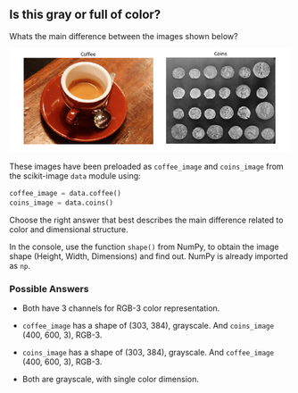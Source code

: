 ## Is this gray or full of color?

Whats the main difference between the images shown below?

![Image of coffee next to coins image](i/coffeandcoins.png)

These images have been preloaded as `coffee_image` and `coins_image` from the scikit-image `data` module using:

```python
coffee_image = data.coffee()
coins_image = data.coins()
```

Choose the right answer that best describes the main difference related to color and dimensional structure.

In the console, use the function `shape()` from NumPy, to obtain the image shape (Height, Width, Dimensions) and find out. NumPy is already imported as `np`.


### Possible Answers

- Both have 3 channels for RGB-3 color representation.

- `coffee_image` has a shape of (303, 384), grayscale. And `coins_image` (400, 600, 3), RGB-3.

- `coins_image` has a shape of (303, 384), grayscale. And `coffee_image` (400, 600, 3), RGB-3.

- Both are grayscale, with single color dimension.
